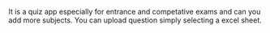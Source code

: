 It is a quiz app especially for entrance and competative exams and can you add more subjects.
You can upload question simply selecting a excel sheet.
